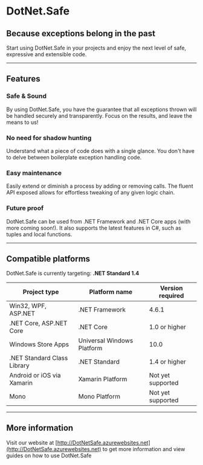 # DotNet.Safe
## Because exceptions belong in the past

Start using DotNet.Safe in your projects and enjoy the next level of safe, expressive and extensible code.

***

## Features
### Safe & Sound
By using DotNet.Safe, you have the guarantee that all exceptions thrown will be handled securely and transparently. Focus on the results, and leave the means to us!

### No need for shadow hunting
Understand what a piece of code does with a single glance. You don't have to delve between boilerplate exception handling code.

### Easy maintenance
Easily extend or diminish a process by adding or removing calls. The fluent API exposed allows for effortless tweaking of any given logic chain.

### Future proof
DotNet.Safe can be used from .NET Framework and .NET Core apps (with more coming soon!). It also supports the latest features in C#, such as tuples and local functions.

***

## Compatible platforms

<table>
	<thead>
		<tr>
			DotNet.Safe is currently targeting: <strong>.NET Standard 1.4</strong>
		</tr>
		<tr>
			<th>Project type</th>
			<th>Platform name</th>
			<th>Version required</th>
		</tr>
	</thead>
	<tbody>
		<tr>
			<td>Win32, WPF, ASP.NET</td>
			<td>.NET Framework</td>
			<td>4.6.1</td>
		</tr>
		<tr>
			<td>.NET Core, ASP.NET Core</td>
			<td>.NET Core</td>
			<td>1.0 or higher</td>
		</tr>
		<tr>
			<td>Windows Store Apps</td>
			<td>Universal Windows Platform</td>
			<td>10.0</td>
		</tr>
		<tr>
			<td>.NET Standard Class Library</td>
			<td>.NET Standard</td>
			<td>1.4 or higher</td>
		</tr>
		<tr>
			<td>Android or iOS via Xamarin</td>
			<td>Xamarin Platform</td>
			<td>Not yet supported</td>
		</tr>
		<tr>
			<td>Mono</td>
			<td>Mono Platform</td>
			<td>Not yet supported</td>
		</tr>
	</tody>
</table>

***

## More information

Visit our website at [http://DotNetSafe.azurewebsites.net](http://DotNetSafe.azurewebsites.net) to get more information and view guides on how to use DotNet.Safe